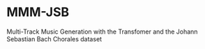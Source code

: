 # MMM-JSB
Multi-Track Music Generation with the Transfomer and the Johann Sebastian Bach Chorales dataset
